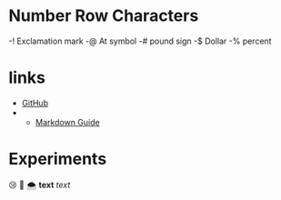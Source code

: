 # Number Row Characters
-! Exclamation mark
-@ At symbol 
-\# pound sign
-$ Dollar
-% percent
# links
- [GitHub](https://github.com/)
- - [Markdown Guide](https://www.markdownguide.org/)
# Experiments
😢
🧸
🌨️
**text**
*text*

